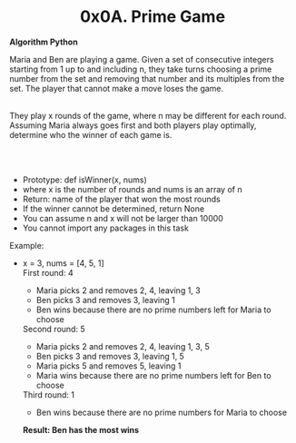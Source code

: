 <center><h1>0x0A. Prime Game</h1></center>

<b>Algorithm
Python</b>

<p>
Maria and Ben are playing a game. Given a set of consecutive integers starting from 1 up to and including n, they take turns choosing a prime number from the set and removing that number and its multiples from the set. The player that cannot make a move loses the game.
<br><br>

They play x rounds of the game, where n may be different for each round. Assuming Maria always goes first and both players play optimally, determine who the winner of each game is.

<br><br>
<ul>
<li>Prototype: def isWinner(x, nums)</li>
<li>where x is the number of rounds and nums is an array of n</li>
<li>Return: name of the player that won the most rounds</li>
<li>If the winner cannot be determined, return None</li>
<li>You can assume n and x will not be larger than 10000</li>
<li>You cannot import any packages in this task</li>
</ul>
Example:
<ul>
<li>x = 3, nums = [4, 5, 1]</li>
First round: 4

<ul>
<li>Maria picks 2 and removes 2, 4, leaving 1, 3</li>
<li>Ben picks 3 and removes 3, leaving 1</li>
<li>Ben wins because there are no prime numbers left for Maria to choose</li>
</ul>
Second round: 5
<ul>
<li>Maria picks 2 and removes 2, 4, leaving 1, 3, 5</li>
<li>Ben picks 3 and removes 3, leaving 1, 5</li>
<li>Maria picks 5 and removes 5, leaving 1</li>
<li>Maria wins because there are no prime numbers left for Ben to choose</li>
</ul>
Third round: 1
<ul>
<li>Ben wins because there are no prime numbers for Maria to choose</li>
</ul>
</p>
<b>Result: Ben has the most wins</b>
